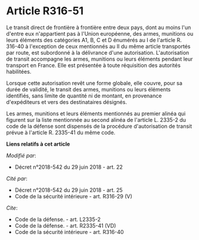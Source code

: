 # Article R316-51

Le transit direct de frontière à frontière entre deux pays, dont au moins l'un d'entre eux n'appartient pas à l'Union
européenne, des armes, munitions ou leurs éléments des catégories A1, B, C et D énumérés au I de l'article R. 316-40 à
l'exception de ceux mentionnés au II du même article transportés par route, est subordonné à la délivrance d'une
autorisation. L'autorisation de transit accompagne les armes, munitions ou leurs éléments pendant leur transport en France.
Elle est présentée à toute réquisition des autorités habilitées. 

Lorsque cette autorisation revêt une forme globale, elle couvre, pour sa durée de validité, le transit des armes, munitions
ou leurs éléments identifiés, sans limite de quantité ni de montant, en provenance d'expéditeurs et vers des destinataires
désignés. 

Les armes, munitions et leurs éléments mentionnés au premier alinéa qui figurent sur la liste mentionnée au  second alinéa de
l'article L. 2335-2 du code de la défense  sont dispensés de la procédure d'autorisation de transit prévue à l'article R.
2335-41 du même code.

**Liens relatifs à cet article**

_Modifié par_:

  - Décret n°2018-542 du 29 juin 2018 - art. 22

_Cité par_:

  - Décret n°2018-542 du 29 juin 2018 - art. 25
  - Code de la sécurité intérieure - art. R316-29 (V)

_Cite_:

  - Code de la défense. - art. L2335-2
  - Code de la défense. - art. R2335-41 (VD)
  - Code de la sécurité intérieure - art. R316-40
